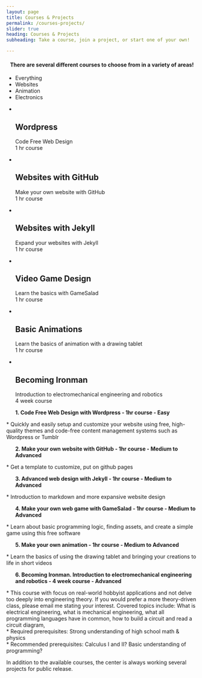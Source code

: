 ```yaml
---
layout: page
title: Courses & Projects
permalink: /courses-projects/
slider: true
heading: Courses & Projects
subheading: Take a course, join a project, or start one of your own!

---
```

<h4 style="padding-left: 10px">There are several different courses to choose from in a variety of areas!</h4>

<!-- Portfolio Start -->
<section id="portfolio-work">
    <div class="container">
        <div class="row">
          <div class="col-md-12">
            <div class="block">
              <div class="portfolio-menu">
                <ul>
                    <li class="filter" data-filter="all">Everything</li>
                    <li class="filter" data-filter=".Websites">Websites</li>
                    <li class="filter" data-filter=".Animation">Animation</li>
                    <li class="filter" data-filter=".Electronics">Electronics</li>
                </ul>
              </div>
              <div class="portfolio-contant">
                <ul id="portfolio-contant-active">
                    <li class="mix Websites">
                        <img src="{{ site.baseurl }}/img/portfolio/wordpress.png" alt="">
                        <div class="overly">
                          <div class="position-center">
                            <h2>Wordpress</h2>
                            <p>Code Free Web Design<br/>1 hr course</p>
                          </div>
                        </div>
                  </li>
                  <li class="mix Websites">
                      <img src="{{ site.baseurl }}/img/portfolio/github-logo.jpg" alt="">
                      <div class="overly">
                        <div class="position-center">
                          <h2>Websites with GitHub</h2>
                          <p>Make your own website with GitHub<br/>1 hr course</p>
                        </div>
                      </div>
                  </li>
                  <li class="mix Websites">
                      <img src="{{ site.baseurl }}/img/portfolio/jekyll-gitpages.png" alt="">
                      <div class="overly">
                        <div class="position-center">
                          <h2>Websites with Jekyll</h2>
                          <p>Expand your websites with Jekyll<br/>1 hr course</p>
                        </div>
                      </div>
                  </li>
                  <li class="mix Animation">
                      <img src="{{ site.baseurl }}/img/portfolio/game-salad-logo.jpg" alt="">
                      <div class="overly">
                        <div class="position-center">
                          <h2>Video Game Design</h2>
                          <p>Learn the basics with GameSalad<br/>1 hr course</p>
                        </div>
                      </div>
                  </li>
                  <li class="mix Animation">
                      <img src="{{ site.baseurl }}/img/portfolio/animation-picture.jpg" alt="">
                      <div class="overly">
                        <div class="position-center">
                          <h2>Basic Animations</h2>
                          <p>Learn the basics of animation with a drawing tablet<br/>1 hr course</p>
                        </div>
                      </div>
                  </li>
                  <li class="mix Electronics">
                      <img src="{{ site.baseurl }}/img/portfolio/ironman.jpg" alt="">
                      <div class="overly">
                        <div class="position-center">
                          <h2>Becoming Ironman</h2>
                          <p>Introduction to electromechanical engineering and robotics<br/>4 week course</p>
                        </div>
                      </div>
                  </li>
                </ul>
              </div>
            </div>
          </div>
        </div>
    </div>
</section>

<p><ul style="font-weight: bold">
1. Code Free Web Design with Wordpress - 1hr course - Easy
</ul></p>
<p>* Quickly and easily setup and customize your website using free, high-quality themes and code-free content management systems such as Wordpress or Tumblr</p>

<p><ul style="font-weight: bold">
2. Make your own website with GitHub - 1hr course - Medium to Advanced
</ul></p>
<p>* Get a template to customize, put on github pages</p>

<p><ul style="font-weight: bold">
3. Advanced web design with Jekyll - 1hr course - Medium to Advanced
</ul></p>
<p>* Introduction to markdown and more expansive website design</p>

<p><ul style="font-weight: bold">
4. Make your own web game with GameSalad - 1hr course - Medium to Advanced
</ul></p>
<p>* Learn about basic programming logic, finding assets, and create a simple game using this free software</p>

<p><ul style="font-weight: bold">
5. Make your own animation - 1hr course - Medium to Advanced
</ul></p>
<p>* Learn the basics of using the drawing tablet and bringing your creations to life in short videos</p>

<p><ul style="font-weight: bold">
6. Becoming Ironman. Introduction to electromechanical engineering and robotics - 4 week course - Advanced
</ul></p>
<p>
* This course with focus on real-world hobbyist applications and not delve too deeply into engineering theory. If you would prefer a more theory-driven class, please email me stating your interest. Covered topics include: What is electrical engineering, what is mechanical engineering, what all programming languages have in common, how to build a circuit and read a circuit diagram,  
<br/>* Required prerequisites: Strong understanding of high school math & physics
<br/>* Recommended prerequisites: Calculus I and II? Basic understanding of programming?</p>

In addition to the available courses, the center is always working several projects for public release.